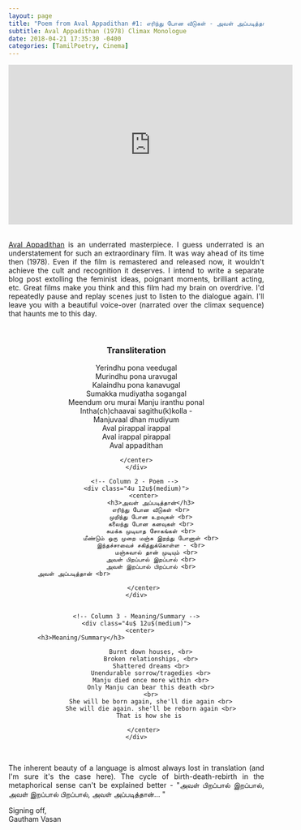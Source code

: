 ```yaml
---
layout: page
title: "Poem from Aval Appadithan #1: எரிந்து போன வீடுகள் - அவள் அப்படித்தான்"
subtitle: Aval Appadithan (1978) Climax Monologue
date: 2018-04-21 17:35:30 -0400
categories: [TamilPoetry, Cinema]
---
```


<center><iframe width="560" height="315" src="https://www.youtube.com/embed/Hp3JvaFGAMA" frameborder="0" allow="autoplay; encrypted-media" allowfullscreen></iframe></center>
                                    
<br>

<p align="justify"> <a href="https://en.wikipedia.org/wiki/Aval_Appadithan">Aval Appadithan</a> is an underrated masterpiece. I guess underrated is an understatement for such an extraordinary film. It was way ahead of its time then (1978). Even if the film is remastered and released now, it wouldn't achieve the cult and recognition it deserves. I intend to write a separate blog post extolling the feminist ideas, poignant moments, brilliant acting, etc. Great films make you think and this film had my brain on overdrive. I'd repeatedly pause and replay scenes just to listen to the dialogue again. I'll leave you with a beautiful voice-over (narrated over the climax sequence) that haunts me to  this day. </p>

<br>

<div class="row">
    <!-- Column 1 - Transliteration -->
    <div class="4u 12u$(medium)">
        <center>  
            <h3>Transliteration</h3>                                                                              
            Yerindhu pona veedugal  <br>
            Murindhu pona uravugal <br>
            Kalaindhu pona kanavugal <br>
            Sumakka mudiyatha sogangal <br>
            Meendum oru murai Manju iranthu ponal <br>
            Intha(ch)chaavai sagithu(k)kolla - <br>
                Manjuvaal dhan mudiyum <br>
            Aval pirappal irappal <br>
            Aval irappal pirappal <br>
            Aval appadithan <br>                                                

        </center>    
    </div>

    <!-- Column 2 - Poem --> 
    <div class="4u 12u$(medium)">
        <center>
            <h3>அவள் அப்படித்தான்</h3>
            எரிந்து போன வீடுகள் <br>
            முறிந்து போன உறவுகள் <br>
            கலைந்து போன கனவுகள் <br>
            சுமக்க முடியாத சோகங்கள் <br>
            மீண்டும் ஒரு முறை மஞ்சு இறந்து போனாள் <br>
            இந்தச்சாவைச் சகித்துக்கொள்ள - <br>
                மஞ்சுவால் தான் முடியும் <br> 
            அவள் பிறப்பால் இறப்பால் <br>
            அவள் இறப்பால் பிறப்பால் <br>
            அவள் அப்படித்தான் <br>                                            

        </center>
    </div>


    <!-- Column 3 - Meaning/Summary -->
    <div class="4u$ 12u$(medium)">
        <center>  
            <h3>Meaning/Summary</h3>                                                                              

            Burnt down houses, <br>
            Broken relationships, <br>
            Shattered dreams <br>
            Unendurable sorrow/tragedies <br>
            Manju died once more within <br>
            Only Manju can bear this death <br>
            <br>
            She will be born again, she'll die again <br>
            She will die again. she'll be reborn again <br>
            That is how she is 

        </center>
    </div>
</div>   

<br>

<p align="justify"> The inherent beauty of a language is almost always lost in translation (and I'm sure it's the case here). The cycle of birth-death-rebirth in the metaphorical sense can't be explained better - "அவள் பிறப்பால் இறப்பால், அவள் இறப்பால் பிறப்பால், அவள் அப்படித்தான்... "  </p>

<p> Signing off, <br>
    Gautham Vasan  </p>